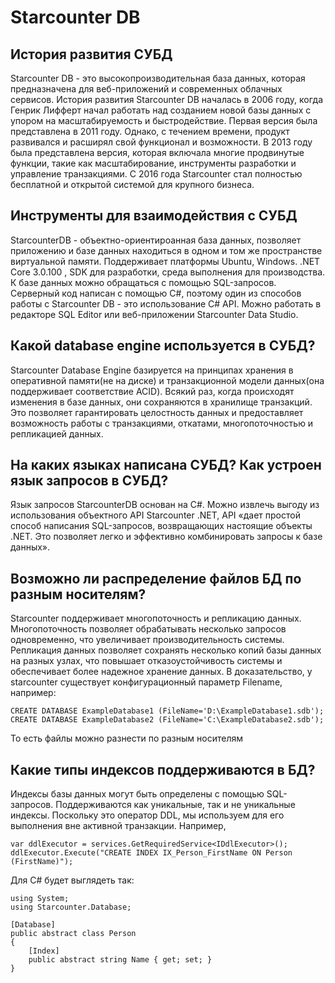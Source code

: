 # Starcounter DB

## История развития СУБД
Starcounter DB - это высокопроизводительная база данных, которая предназначена для веб-приложений и современных облачных сервисов. История развития Starcounter DB началась в 2006 году, когда Генрик Лифферт начал работать над созданием новой базы данных с упором на масштабируемость и быстродействие. Первая версия была представлена в 2011 году. Однако, с течением времени, продукт развивался и расширял свой функционал и возможности. В 2013 году была представлена версия, которая включала многие продвинутые функции, такие как масштабирование, инструменты разработки и управление транзакциями. С 2016 года Starcounter стал полностью бесплатной и открытой системой для крупного бизнеса. 

## Инструменты для взаимодействия с СУБД
StarcounterDB - объектно-ориентироанная база данных, позволяет приложению и базе данных находиться в одном и том же пространстве виртуальной памяти. Поддерживает платформы Ubuntu, Windows. .NET Core 3.0.100 , SDK для разработки, среда выполнения для производства. К базе данных можно обращаться с помощью SQL-запросов. Серверный код написан с помощью C#, поэтому один из способов работы с Starcounter DB - это использование C# API. Можно работать в редакторе SQL Editor или веб-приложении Starcounter Data Studio. 

## Какой database engine используется в СУБД?
Starcounter Database Engine базируется на принципах хранения в оперативной памяти(не на диске) и транзакционной модели данных(она поддерживает соответствие ACID). Всякий раз, когда происходят изменения в базе данных, они сохраняются в хранилище транзакций. Это позволяет гарантировать целостность данных и предоставляет возможность работы с транзакциями, откатами, многопоточностью и репликацией данных.

## На каких языках написана СУБД? Как устроен язык запросов в СУБД?
Язык запросов StarcounterDB основан на C#. Можно извлечь выгоду из использования объектного API Starcounter .NET, API «дает простой способ написания SQL-запросов, возвращающих настоящие объекты .NET. Это позволяет легко и эффективно комбинировать запросы к базе данных».

## Возможно ли распределение файлов БД по разным носителям?
Starcounter поддерживает многопоточность и репликацию данных. Многопоточность позволяет обрабатывать несколько запросов одновременно, что увеличивает производительность системы. Репликация данных позволяет сохранять несколько копий базы данных на разных узлах, что повышает отказоустойчивость системы и обеспечивает более надежное хранение данных. 
В доказательство, у starcounter существует конфигурационный параметр Filename, например:
```
CREATE DATABASE ExampleDatabase1 (FileName='D:\ExampleDatabase1.sdb');
CREATE DATABASE ExampleDatabase2 (FileName='C:\ExampleDatabase2.sdb');
```
То есть файлы можно разнести по разным носителям

## Какие типы индексов поддерживаются в БД?
Индексы базы данных могут быть определены с помощью SQL-запросов. Поддерживаются как уникальные, так и не уникальные индексы. Поскольку это оператор DDL, мы используем для его выполнения вне активной транзакции. Например, 
```
var ddlExecutor = services.GetRequiredService<IDdlExecutor>();
ddlExecutor.Execute("CREATE INDEX IX_Person_FirstName ON Person (FirstName)");
```

Для C# будет выглядеть так:

```
using System;
using Starcounter.Database;

[Database]
public abstract class Person
{
    [Index]
    public abstract string Name { get; set; }
}

```
